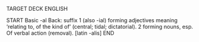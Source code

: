 TARGET DECK
ENGLISH

START
Basic
-al
Back: suffix 1 (also -ial) forming adjectives meaning ‘relating to, of the kind of’ (central; tidal; dictatorial). 2 forming nouns, esp. Of verbal action (removal). [latin -alis]
END
